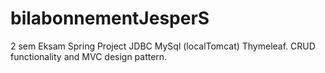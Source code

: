 # bilabonnementJesperS
2 sem Eksam Spring Project JDBC MySql (localTomcat) Thymeleaf.
CRUD functionality and MVC design pattern.
